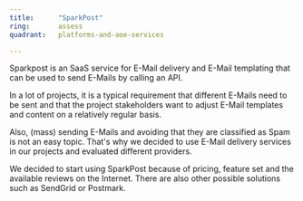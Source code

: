 ```yaml
---
title:      "SparkPost"
ring:       assess
quadrant:   platforms-and-aoe-services

---
```

Sparkpost is an SaaS service for E-Mail delivery and E-Mail templating that can be used to send E-Mails by calling an API.

In a lot of projects, it is a typical requirement that different E-Mails need to be sent and that the project stakeholders want to adjust E-Mail templates and content on a relatively regular basis.

Also, (mass) sending E-Mails and avoiding that they are classified as Spam is not an easy topic. That's why we decided to use E-Mail delivery services in our projects and evaluated different providers.

We decided to start using SparkPost because of pricing, feature set and the available reviews on the Internet. There are also other possible solutions such as SendGrid or Postmark.
